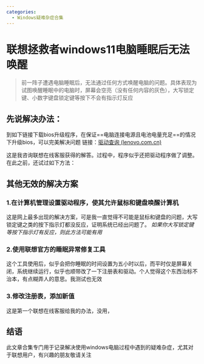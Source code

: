 ```yaml
---
categories:
  - Windows疑难杂症合集
---
```

# 联想拯救者windows11电脑睡眠后无法唤醒
> 前一阵子遭遇电脑睡眠后，无法通过任何方式唤醒电脑的问题。具体表现为试图唤醒睡眠中的电脑时，屏幕会空亮（没有任何内容的灰色），大写锁定键、小数字键盘锁定键等按下不会有指示灯反应

## 先说解决办法：
到如下链接下载bios升级程序，在保证==电脑连接电源且电池电量充足==的情况下升级bios，可以完美解决问题
链接：[驱动查询 (lenovo.com.cn)](https://tools.lenovo.com.cn/searchTools/drive/downloadList/id/3920020)

这是我咨询联想在线客服获得的解答。过程中，程序似乎还把驱动程序做了调整。
在此之前，还试过如下方法：
## 其他无效的解决方案
### 1.在计算机管理设置驱动程序，使其允许鼠标和键盘唤醒计算机
这是网上最多出现的解决方案，可是我一直觉得不可能是鼠标和键盘的问题，大写锁定键之类的按下指示灯都没反应，证明系统已经出问题了。
*如果你大写锁定键等按下指示灯有反应，则此方法可能有用*

### 2.使用联想官方的睡眠异常修复工具
这个工具使用后，似乎会把你睡眠的时间设置为五小时以后，而平时仅是屏幕关闭，系统继续运行，似乎也顺带改了一下注册表和驱动。个人觉得这个东西治标不治本，有点糊弄人的意思。我测试也无效

### 3.修改注册表，添加新值
这是第一个联想在线客服给我的办法，没用，

## 结语
此文章合集专门用于记录解决使用windows电脑过程中遇到的疑难杂症，尤其对于联想用户，有兴趣的朋友敬请关注